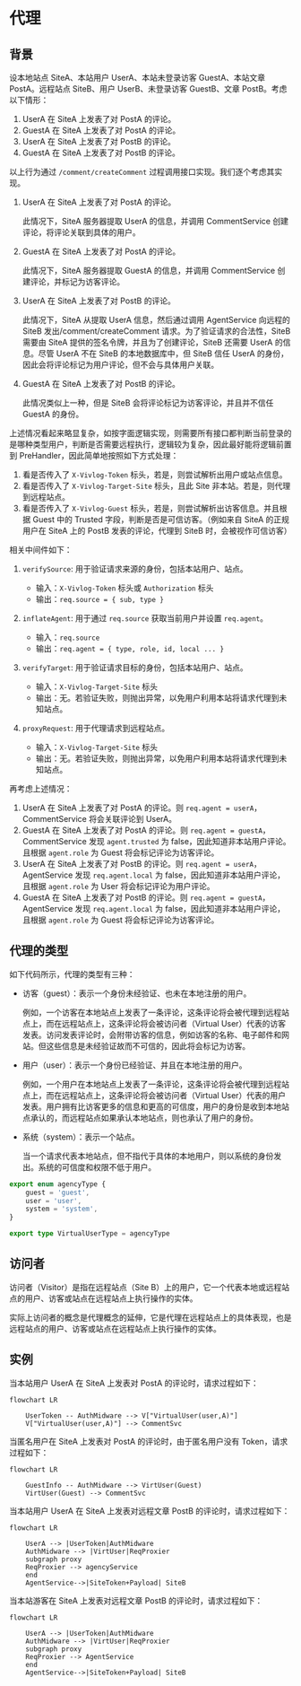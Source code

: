# 代理

## 背景

设本地站点 SiteA、本站用户 UserA、本站未登录访客 GuestA、本站文章 PostA。远程站点 SiteB、用户 UserB、未登录访客 GuestB、文章 PostB。考虑以下情形：

1. UserA 在 SiteA 上发表了对 PostA 的评论。
2. GuestA 在 SiteA 上发表了对 PostA 的评论。
3. UserA 在 SiteA 上发表了对 PostB 的评论。
4. GuestA 在 SiteA 上发表了对 PostB 的评论。

以上行为通过 `/comment/createComment` 过程调用接口实现。我们逐个考虑其实现。

1. UserA 在 SiteA 上发表了对 PostA 的评论。

    此情况下，SiteA 服务器提取 UserA 的信息，并调用 CommentService 创建评论，将评论关联到具体的用户。

2. GuestA 在 SiteA 上发表了对 PostA 的评论。

    此情况下，SiteA 服务器提取 GuestA 的信息，并调用 CommentService 创建评论，并标记为访客评论。

3. UserA 在 SiteA 上发表了对 PostB 的评论。

    此情况下，SiteA 从提取 UserA 信息，然后通过调用 AgentService 向远程的 SiteB 发出/comment/createComment 请求。为了验证请求的合法性，SiteB 需要由 SiteA 提供的签名令牌，并且为了创建评论，SiteB 还需要 UserA 的信息。尽管 UserA 不在 SiteB 的本地数据库中，但 SiteB 信任 UserA 的身份，因此会将评论标记为用户评论，但不会与具体用户关联。

4. GuestA 在 SiteA 上发表了对 PostB 的评论。

    此情况类似上一种，但是 SiteB 会将评论标记为访客评论，并且并不信任 GuestA 的身份。

上述情况看起来略显复杂，如按字面逻辑实现，则需要所有接口都判断当前登录的是哪种类型用户，判断是否需要远程执行，逻辑较为复杂，因此最好能将逻辑前置到 PreHandler，因此简单地按照如下方式处理：

1. 看是否传入了 `X-Vivlog-Token` 标头，若是，则尝试解析出用户或站点信息。
2. 看是否传入了 `X-Vivlog-Target-Site` 标头，且此 Site 非本站。若是，则代理到远程站点。
3. 看是否传入了 `X-Vivlog-Guest` 标头，若是，则尝试解析出访客信息。并且根据 Guest 中的 Trusted 字段，判断是否是可信访客。（例如来自 SiteA 的正规用户在 SiteA 上的 PostB 发表的评论，代理到 SiteB 时，会被视作可信访客）

相关中间件如下：

1. `verifySource`: 用于验证请求来源的身份，包括本站用户、站点。

    - 输入：`X-Vivlog-Token` 标头或 `Authorization` 标头
    - 输出：`req.source = { sub, type }`

2. `inflateAgent`: 用于通过 `req.source` 获取当前用户并设置 `req.agent`。

    - 输入：`req.source`
    - 输出：`req.agent = { type, role, id, local ... }`

3. `verifyTarget`: 用于验证请求目标的身份，包括本站用户、站点。

    - 输入：`X-Vivlog-Target-Site` 标头
    - 输出：无。若验证失败，则抛出异常，以免用户利用本站将请求代理到未知站点。

3. `proxyRequest`: 用于代理请求到远程站点。

    - 输入：`X-Vivlog-Target-Site` 标头
    - 输出：无。若验证失败，则抛出异常，以免用户利用本站将请求代理到未知站点。

再考虑上述情况：


1. UserA 在 SiteA 上发表了对 PostA 的评论。则 `req.agent = userA`，CommentService 将会关联评论到 UserA。
2. GuestA 在 SiteA 上发表了对 PostA 的评论。则 `req.agent = guestA`，CommentService 发现 `agent.trusted` 为 false，因此知道非本站用户评论。且根据 `agent.role` 为 Guest 将会标记评论为访客评论。
3. UserA 在 SiteA 上发表了对 PostB 的评论。则 `req.agent = userA`，AgentService 发现 `req.agent.local` 为 false，因此知道非本站用户评论，且根据 `agent.role` 为 User 将会标记评论为用户评论。
4. GuestA 在 SiteA 上发表了对 PostB 的评论。则 `req.agent = guestA`，AgentService 发现 `req.agent.local` 为 false，因此知道非本站用户评论，且根据 `agent.role` 为 Guest 将会标记评论为访客评论。

## 代理的类型

如下代码所示，代理的类型有三种：

- 访客（guest）：表示一个身份未经验证、也未在本地注册的用户。
  
  例如，一个访客在本地站点上发表了一条评论，这条评论将会被代理到远程站点上，而在远程站点上，这条评论将会被访问者（Virtual User）代表的访客发表。访问发表评论时，会附带访客的信息，例如访客的名称、电子邮件和网站。但这些信息是未经验证故而不可信的，因此将会标记为访客。

- 用户（user）：表示一个身份已经验证、并且在本地注册的用户。

  例如，一个用户在本地站点上发表了一条评论，这条评论将会被代理到远程站点上，而在远程站点上，这条评论将会被访问者（Virtual User）代表的用户发表。用户拥有比访客更多的信息和更高的可信度，用户的身份是收到本地站点承认的，而远程站点如果承认本地站点，则也承认了用户的身份。

- 系统（system）：表示一个站点。

  当一个请求代表本地站点，但不指代于具体的本地用户，则以系统的身份发出。系统的可信度和权限不低于用户。

```ts
export enum agencyType {
    guest = 'guest',
    user = 'user',
    system = 'system',
}

export type VirtualUserType = agencyType
```

## 访问者

访问者（Visitor）是指在远程站点（Site B）上的用户，它一个代表本地或远程站点的用户、访客或站点在远程站点上执行操作的实体。

实际上访问者的概念是代理概念的延伸，它是代理在远程站点上的具体表现，也是远程站点的用户、访客或站点在远程站点上执行操作的实体。

## 实例

当本站用户 UserA 在 SiteA 上发表对 PostA 的评论时，请求过程如下：

```mermaid
flowchart LR

    UserToken -- AuthMidware --> V["VirtualUser(user,A)"]
    V["VirtualUser(user,A)"] --> CommentSvc
```

当匿名用户在 SiteA 上发表对 PostA 的评论时，由于匿名用户没有 Token，请求过程如下：

```mermaid
flowchart LR

    GuestInfo -- AuthMidware --> VirtUser(Guest)
    VirtUser(Guest) --> CommentSvc
```

当本站用户 UserA 在 SiteA 上发表对远程文章 PostB 的评论时，请求过程如下：

```mermaid
flowchart LR

    UserA --> |UserToken|AuthMidware
    AuthMidware --> |VirtUser|ReqProxier
    subgraph proxy
    ReqProxier --> agencyService
    end
    AgentService-->|SiteToken+Payload| SiteB

```

当本站游客在 SiteA 上发表对远程文章 PostB 的评论时，请求过程如下：

```mermaid
flowchart LR

    UserA --> |UserToken|AuthMidware
    AuthMidware --> |VirtUser|ReqProxier
    subgraph proxy
    ReqProxier --> AgentService
    end
    AgentService-->|SiteToken+Payload| SiteB

```

